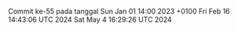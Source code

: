 Commit ke-55 pada tanggal Sun Jan 01 14:00 2023 +0100
Fri Feb 16 14:43:06 UTC 2024
Sat May  4 16:29:26 UTC 2024
